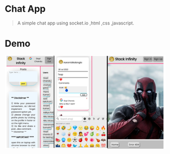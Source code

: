 # Chat App
> A simple chat app using socket.io ,html ,css ,javascript.

# Demo
>
![image](https://github.com/gopi-chandu/stack-infinity/blob/master/pics/demo.jpg)
